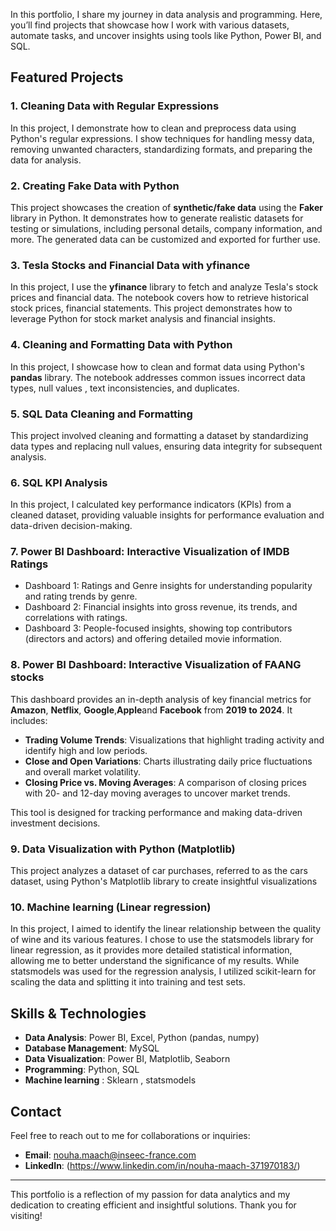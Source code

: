 

In this portfolio, I share my journey in data analysis and programming. Here, you’ll find projects that showcase how I work with various datasets, automate tasks, and uncover insights using tools like Python, Power BI, and SQL.

## Featured Projects

### 1. Cleaning Data with Regular Expressions
In this project, I demonstrate how to clean and preprocess data using Python's regular expressions. I show techniques for handling messy data, removing unwanted characters, standardizing formats, and preparing the data for analysis.

### 2. Creating Fake Data with Python
This project showcases the creation of **synthetic/fake data** using the **Faker** library in Python. It demonstrates how to generate realistic datasets for testing or simulations, including personal details, company information, and more. The generated data can be customized and exported for further use.

### 3. Tesla Stocks and Financial Data with yfinance
In this project, I use the **yfinance** library to fetch and analyze Tesla's stock prices and financial data. The notebook covers how to retrieve historical stock prices, financial statements. This project demonstrates how to leverage Python for stock market analysis and financial insights.

### 4. Cleaning and Formatting Data with Python
In this project, I showcase how to clean and format data using Python's **pandas** library. The notebook addresses common issues  incorrect data types, null values , text inconsistencies, and duplicates. 

### 5. SQL Data Cleaning and Formatting
This project involved cleaning and formatting a dataset by standardizing data types and replacing null values, ensuring data integrity for subsequent analysis.

### 6. SQL KPI Analysis 
In this project, I calculated key performance indicators (KPIs) from a cleaned dataset, providing valuable insights for performance evaluation and data-driven decision-making.

### 7. Power BI Dashboard: Interactive Visualization of IMDB Ratings
- Dashboard 1: Ratings and Genre insights for understanding popularity and rating trends by genre.
- Dashboard 2: Financial insights into gross revenue, its trends, and correlations with ratings.
- Dashboard 3: People-focused insights, showing top contributors (directors and actors) and offering detailed movie information.
### 8. Power BI Dashboard: Interactive Visualization of FAANG stocks 
This dashboard provides an in-depth analysis of key financial metrics for **Amazon**, **Netflix**, **Google**,**Apple**and **Facebook** from **2019 to 2024**. It includes:

- **Trading Volume Trends**: Visualizations that highlight trading activity and identify high and low periods.
- **Close and Open Variations**: Charts illustrating daily price fluctuations and overall market volatility.
- **Closing Price vs. Moving Averages**: A comparison of closing prices with 20- and 12-day moving averages to uncover market trends.

This tool is designed for tracking performance and making data-driven investment decisions.
### 9. Data Visualization with Python (Matplotlib)
This project analyzes a dataset of car purchases, referred to as the cars dataset, using Python's Matplotlib library to create insightful visualizations
### 10. Machine learning (Linear regression)
In this project, I aimed to identify the linear relationship between the quality of wine and its various features. I chose to use the statsmodels library for linear regression, as it provides more detailed statistical information, allowing me to better understand the significance of my results. While statsmodels was used for the regression analysis, I utilized scikit-learn for scaling the data and splitting it into training and test sets.

## Skills & Technologies

- **Data Analysis**: Power BI, Excel, Python (pandas, numpy)
- **Database Management**:  MySQL
- **Data Visualization**: Power BI, Matplotlib, Seaborn
- **Programming**: Python, SQL
- **Machine learning** : Sklearn , statsmodels

## Contact

Feel free to reach out to me for collaborations or inquiries:

- **Email**: nouha.maach@inseec-france.com
- **LinkedIn**: (https://www.linkedin.com/in/nouha-maach-371970183/)

---

This portfolio is a reflection of my passion for data analytics and my dedication to creating efficient and insightful solutions. Thank you for visiting!
